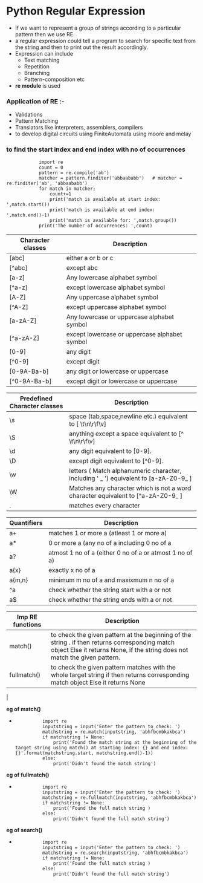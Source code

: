 # Python Regular Expression
- If we want to represent a group of strings according to a particular  pattern then we use RE.
- a regular expression could tell a program to search for specific text from the string and then to print out the result accordingly. 
- Expression can include
    - Text matching
    - Repetition
    - Branching
    - Pattern-composition etc 
- **re module** is used

### Application of RE :-
- Validations
- Pattern Matching
- Translators like interpreters, assemblers, compilers
- to develop digital circuits using FiniteAutomata using moore and melay


### to find the start index and end index with no of occurrences
                import re                                                                                   
                count = 0                                                                           
                pattern = re.compile('ab')                                                                           
                matcher = pattern.finditer('abbaababb')   # matcher = re.finditer('ab', 'abbaababb')                                                           
                for match in matcher;                                                                           
                    count+=1                                                                           
                    print('match is available at start index: ',match.start())                                                                           
                    print('match is available at end index: ',match.end()-1)                                                                           
                    print('match is available for: ',match.group())                                                                           
                print('The number of occurrences: ',count)     



| **Character classes** | **Description** |                                                                               
| --------------------- | --------------- |                                                                                               
| [abc] | either a or b or c |
| [^abc] | except abc |
| [a-z] | Any lowercase alphabet symbol |
| [^a-z] | except lowercase alphabet symbol |
| [A-Z] | Any uppercase alphabet symbol |
| [^A-Z] | except uppercase alphabet symbol |
| [a-zA-Z] | Any lowercase or uppercase alphabet symbol |
| [^a-zA-Z] | except lowercase or uppercase alphabet symbol |
| [0-9] | any digit |
| [^0-9] | except digit |
| [0-9A-Ba-b] | any digit or lowercase or uppercase |
| [^0-9A-Ba-b] | except digit or lowercase or uppercase |                                                                                          

| **Predefined Character classes** | **Description** |                                                                               
| --------------------- | --------------- | 
| \s | space (tab,space,newline etc.) equivalent to [ \t\n\r\f\v] |  
| \S | anything except a space equivalent to [^ \t\n\r\f\v] |
| \d | any digit equivalent to [0-9]. |
| \D | except digit equivalent to [^0-9].|
| \w | letters ( Match alphanumeric character, including ' _ ') equivalent to [a-zA-Z0-9_ ] |
| \W | Matches any character which is not a word character equivalent to [^a-zA-Z0-9_ ] | 
| .  | matches every character |     

| **Quantifiers** | **Description** |                                                                               
| --------------- | --------------- | 
| a+ | matches 1 or more a (atleast 1 or more a) |
| a* | 0 or more a (any no of a including 0 no of a | 
| a? | atmost 1 no of a (either 0 no of a or atmost 1 no of a) |
| a{x} | exactly x no of a |
| a{m,n} | minimum m no of a and maxixmum n no of a | 
| ^a | check whether the string start with a or not | 
| a$ | check whether the string ends with a or not | 



| **Imp RE functions** | **Description** |         
| -------------------- | --------------- |                                                                                                    
| match() | to check the given pattern at the beginning of the string . if then returns  corresponding match object Else it returns None, if the string does not match the given pattern. | 
| fullmatch() | to check the given pattern matches with the whole target string if then returns  corresponding match object Else it returns None |                    | search() | scan through the given string/sequence looking for the first location where the regular expression produces a match. It returns a corresponding match object of the first occurrence if found, else returns None  | 
|                              

**eg of match()**
-               import re
                inputstring = input('Enter the pattern to check: ')
                matchstring = re.match(inputstring, 'abhfbcmbkakbca')
                if matchstring != None:
                    print('Found the match string at the beginning of the target string using match() at starting index: {} and end index: {}'.format(matchstring.start, matchstring.end()-1))
                else:
                    print('Didn't found the match string')

**eg of fullmatch()**
-               import re
                inputstring = input('Enter the pattern to check: ')
                matchstring = re.fullmatch(inputstring, 'abhfbcmbkakbca')
                if matchstring != None:
                    print('Found the full match string )
                else:
                    print('Didn't found the full match string')                

**eg of search()**
-               import re
                inputstring = input('Enter the pattern to check: ')
                matchstring = re.search(inputstring, 'abhfbcmbkakbca')
                if matchstring != None:
                    print('Found the full match string )
                else:
                    print('Didn't found the full match string')                                    